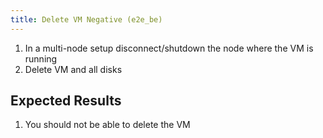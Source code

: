 ```yaml
---
title: Delete VM Negative (e2e_be)
---
```

1. In a multi-node setup disconnect/shutdown the node where the VM is running
1. Delete VM and all disks

## Expected Results
1. You should not be able to delete the VM
